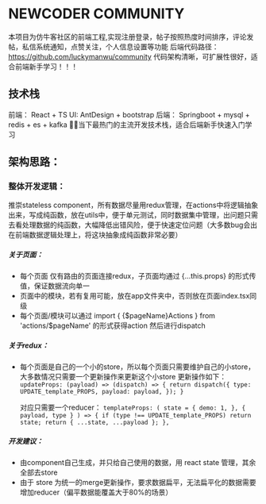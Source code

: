 # NEWCODER COMMUNITY
本项目为仿牛客社区的前端工程,实现注册登录，帖子按照热度时间排序，评论发帖，私信系统通知，点赞关注，个人信息设置等功能
后端代码路径：https://github.com/luckymanwu/community
代码架构清晰，可扩展性很好，适合前端新手学习！！！
## 技术栈
前端：
React + TS
UI: AntDesign + bootstrap
后端：
Springboot + mysql + redis + es + kafka 
当下最热门的主流开发技术栈，适合后端新手快速入门学习
## 架构思路：

### 整体开发逻辑：
推崇stateless component，所有数据尽量用redux管理，在actions中将逻辑抽象出来，写成纯函数，放在utils中，便于单元测试，同时数据集中管理，出问题只需去看处理数据的纯函数，大幅降低出错风险，便于快速定位问题（大多数bug会出在前端数据逻辑处理上，将这块抽象成纯函数非常必要）

##### 关于页面：
 - 每个页面 仅有路由的页面连接redux，子页面均通过 {...this.props} 的形式传值，保证数据流向单一
 - 页面中的模块，若有复用可能，放在app文件夹中，否则放在页面index.tsx同级
 - 每个页面/模块可以通过 import { {$pageName}Actions } from 'actions/$pageName' 的形式获得action 然后进行dispatch

##### 关于redux：
 - 每个页面是自己的一个小的store，所以每个页面只需要维护自己的小store，大多数情况只需要一个更新操作来更新这个小store
    更新操作如下：
       ```
        updateProps: (payload) => (dispatch) => {
          return dispatch({
            type: UPDATE_template_PROPS,
            payload: payload,
          });
        }
       ```

    对应只需要一个reducer：
       ```
        templateProps: (
          state = {
            demo: 1,
          },
          { payload, type }
        ) => {
          if (type !== UPDATE_template_PROPS) return state;
          return { ...state, ...payload };
        },
       ```

##### 开发建议：
 - 由component自己生成，并只给自己使用的数据，用 react state 管理，其余全部去store
 - 由于 store 为统一的merge更新操作，要求数据扁平，无法扁平化的数据需要增加reducer（偏平数据能覆盖大于80%的场景）
